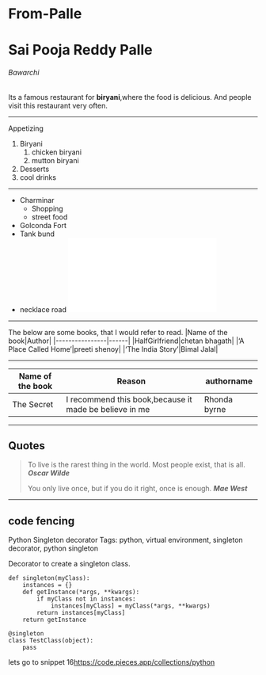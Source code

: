 # From-Palle
# Sai Pooja Reddy Palle
###### Bawarchi 
Its a famous restaurant for **biryani**,where the food is delicious.
And people visit this restaurant very often.

-----
Appetizing
1. Biryani
    1. chicken biryani
    2. mutton biryani
2. Desserts
3. cool drinks

--------
* Charminar
    * Shopping
    * street food
* Golconda Fort
* Tank bund
* necklace road
![My info](MyMedia.md)


------------
The below are some books, that I would refer to read.
|Name of the book|Author|
|----------------|------|
|HalfGirlfriend|chetan bhagath|
|‘A Place Called Home’|preeti shenoy|
|‘The India Story’|Bimal Jalal|

------
|Name of the book|Reason|authorname|
|---------------|--------|----------|
|The Secret|I recommend this book,because it made be believe in me|Rhonda byrne|

---------------------
## Quotes ##

> To live is the rarest thing in the world. Most people exist, that is all.
> ***Oscar Wilde***
>
> You only live once, but if you do it right, once is enough.
> ***Mae West***


---------------------------------------------------
## code fencing ##

Python Singleton decorator
Tags: python, virtual environment, singleton decorator, python singleton

Decorator to create a singleton class.


```
def singleton(myClass):
	instances = {}
	def getInstance(*args, **kwargs):
		if myClass not in instances:
			instances[myClass] = myClass(*args, **kwargs)
		return instances[myClass]
	return getInstance

@singleton
class TestClass(object):
	pass 

```
lets go to snippet 16<https://code.pieces.app/collections/python>
